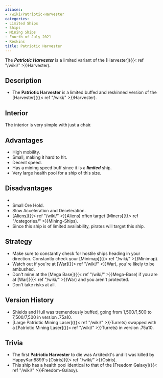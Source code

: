 ```yaml
---
aliases:
- /wiki/Patriotic-Harvester
categories:
- Limited Ships
- Ships
- Mining Ships
- Fourth of July 2021
- Reskins
title: Patriotic Harvester
---
```


The **_Patriotic Harvester_** is a limited variant of the [Harvester]({{< ref "/wiki/" >}}Harvester). 

## Description

- The **Patriotic Harvester** is a limited buffed and reskinned version of the [Harvester]({{< ref "/wiki/" >}}Harvester).

## Interior

The interior is very simple with just a chair.

## Advantages

- High mobility.
- Small, making it hard to hit.
- Decent speed.
- Has a mining speed buff since it is a **_limited_** ship.
- Very large health pool for a ship of this size.

## Disadvantages

-
- Small Ore Hold.
- Slow Acceleration and Deceleration.
- [Aliens]({{< ref "/wiki/" >}}Aliens) often target [Miners]({{< ref "/categories/" >}}Mining-Ships).
- Since this ship is of limited availability, pirates will target this ship.

## Strategy

- Make sure to constantly check for hostile ships heading in your direction. Constantly check your [Minimap]({{< ref "/wiki/" >}}Minimap).
- Watch out if you're at [War]({{< ref "/wiki/" >}}War), you're likely to be ambushed.
- Don't mine at the [Mega Base]({{< ref "/wiki/" >}}Mega-Base) if you are at [War]({{< ref "/wiki/" >}}War) and you aren't protected.
- Don't take risks at all.

## Version History 

- Shields and Hull was tremendously buffed, going from 1,500/1,500 to 7,500/7,500 in version .75a10.
- [Large Patriotic Mining Laser]({{< ref "/wiki/" >}}Turrets) swapped with a [Patriotic Mining Laser]({{< ref "/wiki/" >}}Turrets) in version .75a10.

## Trivia

- The first **Patriotic Harvester** to die was Arkiteckt's and it was killed by HappyKari8899's [Osiris]({{< ref "/wiki/" >}}Osiris).
- This ship has a health pool identical to that of the [Freedom Galaxy]({{< ref "/wiki/" >}}Freedom-Galaxy).